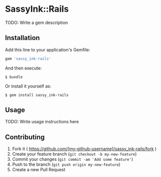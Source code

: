 # SassyInk::Rails

TODO: Write a gem description

## Installation

Add this line to your application's Gemfile:

```ruby
gem 'sassy_ink-rails'
```

And then execute:

    $ bundle

Or install it yourself as:

    $ gem install sassy_ink-rails

## Usage

TODO: Write usage instructions here

## Contributing

1. Fork it ( https://github.com/[my-github-username]/sassy_ink-rails/fork )
2. Create your feature branch (`git checkout -b my-new-feature`)
3. Commit your changes (`git commit -am 'Add some feature'`)
4. Push to the branch (`git push origin my-new-feature`)
5. Create a new Pull Request

